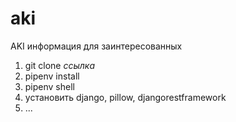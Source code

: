 # aki
AKI
информация для заинтересованных

1. git clone *ссылка*
2. pipenv install
3. pipenv shell
4. установить django, pillow, djangorestframework
5. ...
